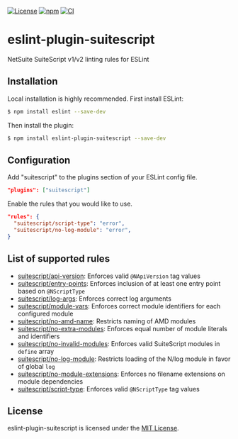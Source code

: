 [![License][license-img]][license-link]
[![npm][npm-img]][npm-link]
[![CI][ci-img]][ci-link]

# eslint-plugin-suitescript

NetSuite SuiteScript v1/v2 linting rules for ESLint

## Installation

Local installation is highly recommended. First install ESLint:

```sh
$ npm install eslint --save-dev
```

Then install the plugin:

```sh
$ npm install eslint-plugin-suitescript --save-dev
```

## Configuration

Add "suitescript" to the plugins section of your ESLint config file.

```json
"plugins": ["suitescript"]
```

Enable the rules that you would like to use.

```json
"rules": {
  "suitescript/script-type": "error",
  "suitescript/no-log-module": "error",
}
```

## List of supported rules

* [suitescript/api-version](docs/rules/api-version.md): Enforces valid `@NApiVersion` tag values
* [suitescript/entry-points](docs/rules/entry-points.md): Enforces inclusion of at least one entry point based on `@NScriptType`
* [suitescript/log-args](docs/rules/log-args.md): Enforces correct log arguments
* [suitescript/module-vars](docs/rules/module-vars.md): Enforces correct module identifiers for each configured module
* [suitescript/no-amd-name](docs/rules/no-amd-name.md): Restricts naming of AMD modules
* [suitescript/no-extra-modules](docs/rules/no-extra-modules.md): Enforces equal number of module literals and identifiers
* [suitescript/no-invalid-modules](docs/rules/no-invalid-modules.md): Enforces valid SuiteScript modules in `define` array
* [suitescript/no-log-module](docs/rules/no-log-module.md): Restricts loading of the N/log module in favor of global `log`
* [suitescript/no-module-extensions](docs/rules/no-module-extensions.md): Enforces no filename extensions on module dependencies
* [suitescript/script-type](docs/rules/script-type.md): Enforces valid `@NScriptType` tag values

## License

eslint-plugin-suitescript is licensed under the [MIT License](http://www.opensource.org/licenses/mit-license.php).

[license-img]: https://img.shields.io/github/license/acdvs/eslint-plugin-suitescript
[license-link]: https://github.com/acdvs/eslint-plugin-suitescript/blob/master/LICENSE

[npm-img]: https://img.shields.io/npm/v/eslint-plugin-suitescript
[npm-link]: https://www.npmjs.com/package/eslint-plugin-suitescript

[ci-img]: https://github.com/acdvs/eslint-plugin-suitescript/workflows/CI/badge.svg
[ci-link]: https://github.com/acdvs/eslint-plugin-suitescript/actions
